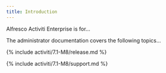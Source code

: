 ```yaml
---
title: Introduction
---
```


Alfresco Activiti Enterprise is for... 

The administrator documentation covers the following topics...  

{% include activiti/7.1-M8/release.md %}

{% include activiti/7.1-M8/support.md %}
